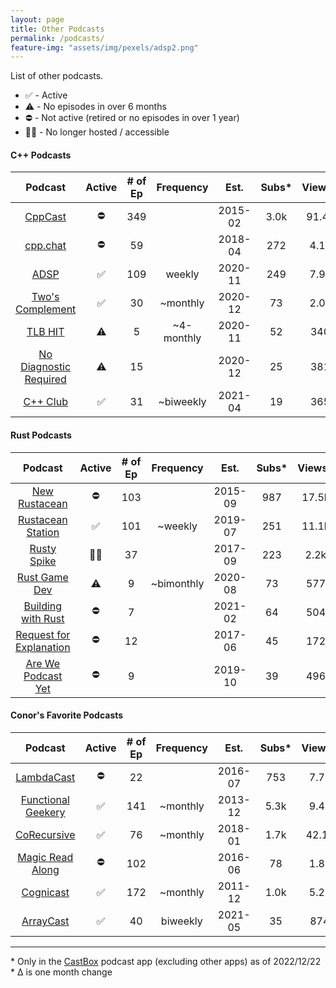 ```yaml
---
layout: page
title: Other Podcasts
permalink: /podcasts/
feature-img: "assets/img/pexels/adsp2.png"
---
```


List of other podcasts.

* ✅ - Active
* ⚠️ - No episodes in over 6 months
* ⛔ - Not active (retired or no episodes in over 1 year)
* 🏴‍☠️ - No longer hosted / accessible

#### C++ Podcasts 

|                          Podcast                           | Active | # of Ep | Frequency  |  Est.   | Subs* | Views* | Sub Δ | Views Δ |
| :--------------------------------------------------------: | :----: | :-----: | :--------: | :-----: | :---: | :----: | :---: | :-----: |
|              [CppCast](https://cppcast.com/)               |   ⛔    |   349   |            | 2015-02 | 3.0k  | 91.4k  |   -   |  +200   |
|               [cpp.chat](https://cpp.chat/)                |   ⛔    |   59    |            | 2018-04 |  272  |  4.1k  |   -   |    -    |
|            [ADSP](https://adspthepodcast.com/)             |   ✅    |   109   |   weekly   | 2020-11 |  249  |  7.9k  |  +4   |  +400   |
|    [Two's Complement](https://www.twoscomplement.org/)     |   ✅    |   30    |  ~monthly  | 2020-12 |  73   |  2.0k  |  +3   |  +200   |
|                [TLB HIT](https://tlbh.it/)                 |   ⚠️    |    5    | ~4-monthly | 2020-11 |  52   |  340   |   -   |   +7    |
| [No Diagnostic Required](https://nodiagnosticrequired.tv/) |   ⚠️    |   15    |            | 2020-12 |  25   |  381   |   -   |   +1    |
|              [C++ Club](https://cppclub.uk/)               |   ✅    |   31    | ~biweekly  | 2021-04 |  19   |  365   |  +1   |   +60   |

#### Rust Podcasts

|                                    Podcast                                    | Active | # of Ep | Frequency  |  Est.   | Subs* | Views* | Sub Δ | Views Δ |
| :---------------------------------------------------------------------------: | :----: | :-----: | :--------: | :-----: | :---: | :----: | :---: | :-----: |
|                  [New Rustacean](https://newrustacean.com/)                   |   ⛔    |   103   |            | 2015-09 |  987  | 17.5k  |  +4   |  +300   |
|              [Rustacean Station](https://rustacean-station.org/)              |   ✅    |   101   |  ~weekly   | 2019-07 |  251  | 11.1k  |  +6   |  +500   |
|               [Rusty Spike](https://twitter.com/rustyspikecast)               |   🏴‍☠️   |   37    |            | 2017-09 |  223  |  2.2k  |   -   |    -    |
|                   [Rust Game Dev](https://rustgamedev.com/)                   |   ⚠️    |    9    | ~bimonthly | 2020-08 |  73   |  577   |  +1   |   +5    |
|          [Building with Rust](https://anchor.fm/building-with-rust)           |   ⛔    |    7    |            | 2021-02 |  64   |  504   |  +3   |   +10   |
| [Request for Explanation](https://request-for-explanation.github.io/podcast/) |   ⛔    |   12    |            | 2017-06 |  45   |  172   |   -   |    -    |
|         [Are We Podcast Yet](https://soundcloud.com/arewepodcastyet)          |   ⛔    |    9    |            | 2019-10 |  39   |  496   |   -   |    -    |

#### Conor's Favorite Podcasts

|                           Podcast                           | Active | # of Ep | Frequency |  Est.   | Subs* | Views* | Sub Δ | Views Δ |
| :---------------------------------------------------------: | :----: | :-----: | :-------: | :-----: | :---: | :----: | :---: | :-----: |
|      [LambdaCast](https://soundcloud.com/lambda-cast)       |   ⛔    |   22    |           | 2016-07 |  753  |  7.7k  |   -   |    -    |
|  [Functional Geekery](https://www.functionalgeekery.com/)   |   ✅    |   141   | ~monthly  | 2013-12 | 5.3k  |  9.4k  |   -   |  +100   |
|           [CoRecursive](https://corecursive.com/)           |   ✅    |   76    | ~monthly  | 2018-01 | 1.7k  | 42.1k  |   -   |  +600   |
|     [Magic Read Along](http://www.magicreadalong.com/)      |   ⛔    |   102   |           | 2016-06 |  78   |  1.8k  |   -   |    -    |
| [Cognicast](https://www.cognitect.com/cognicast/index.html) |   ✅    |   172   | ~monthly  | 2011-12 | 1.0k  |  5.2k  |   -   |  +200   |
|           [ArrayCast](https://www.arraycast.com/)           |   ✅    |   40    | biweekly  | 2021-05 |  35   |  874   |  +2   |   +62   |

----

\* Only in the [CastBox](https://castbox.fm/) podcast app (excluding other apps) as of 2022/12/22
<br>\* Δ is one month change